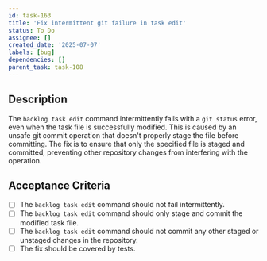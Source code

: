 ```yaml
---
id: task-163
title: 'Fix intermittent git failure in task edit'
status: To Do
assignee: []
created_date: '2025-07-07'
labels: [bug]
dependencies: []
parent_task: task-108
---
```


## Description

The `backlog task edit` command intermittently fails with a `git status` error, even when the task file is successfully modified. This is caused by an unsafe git commit operation that doesn't properly stage the file before committing. The fix is to ensure that only the specified file is staged and committed, preventing other repository changes from interfering with the operation.

## Acceptance Criteria

- [ ] The `backlog task edit` command should not fail intermittently.
- [ ] The `backlog task edit` command should only stage and commit the modified task file.
- [ ] The `backlog task edit` command should not commit any other staged or unstaged changes in the repository.
- [ ] The fix should be covered by tests.
